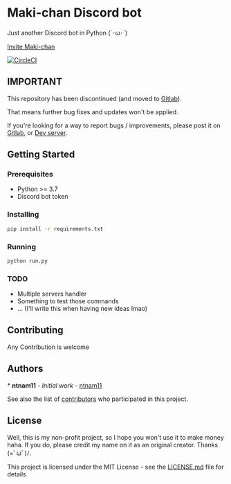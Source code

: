 # Maki-chan Discord bot

Just another Discord bot in Python (´･ω･`)

[Invite Maki-chan](https://discordapp.com/api/oauth2/authorize?client_id=317615875547070464&permissions=70646848&scope=bot)

[![CircleCI](https://circleci.com/gh/ntnam11/maki-chan/tree/master.svg?style=svg)](https://circleci.com/gh/ntnam11/maki-chan/tree/master)

## **IMPORTANT**
This repository has been discontinued (and moved to [Gitlab](https://gitlab.com/ntnam11/maki-chan)).

That means further bug fixes and updates won't be applied.

If you're looking for a way to report bugs / improvements, please post it on [Gitlab](https://gitlab.com/ntnam11/maki-chan), or [Dev server](https://discord.gg/MPAsnq3).

## Getting Started

### Prerequisites

- Python >= 3.7
- Discord bot token

### Installing

```bash
pip install -r requirements.txt
```

### Running

```bash
python run.py
```

### TODO
- Multiple servers handler
- Something to test those commands
- ... (I'll write this when having new ideas lmao)

## Contributing

Any Contribution is welcome

## Authors

\* **ntnam11** - *Initial work* - [ntnam11](https://github.com/ntnam11)

See also the list of [contributors](https://github.com/maki-chan/contributors) who participated in this project.

## License

Well, this is my non-profit project, so I hope you won't use it to make money haha.
If you do, please credit my name on it as an original creator. Thanks (=ﾟωﾟ)ﾉ.

This project is licensed under the MIT License - see the [LICENSE.md](LICENSE.md) file for details

